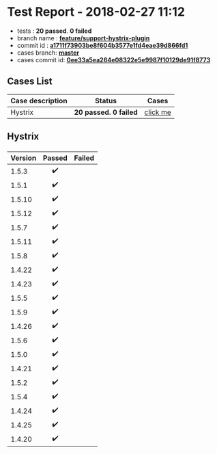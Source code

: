 # Test Report - 2018-02-27 11:12

- tests  : **20 passed**. **0 failed**
- branch name : **[feature/support-hystrix-plugin](https://github.com/apache/incubator-skywalking/tree/feature/support-hystrix-plugin)**
- commit id : **[a1711f73903be8f604b3577e1fd4eae39d866fd1](https://github.com/apache/incubator-skywalking/commit/a1711f73903be8f604b3577e1fd4eae39d866fd1)**
- cases branch: **[master](https://github.com/SkywalkingTest/skywalking-autotest-scenarios/tree/master)**
- cases commit id: **[0ee33a5ea264e08322e5e9987f10129de91f8773](https://github.com/SkywalkingTest/skywalking-autotest-scenarios/commit/0ee33a5ea264e08322e5e9987f10129de91f8773)**

## Cases List

| Case description | Status | Cases|
|:-----|:-----:|:-----:|
|Hystrix| **20 passed. 0 failed**| [click me](#hystrix) |

## Hystrix

### 
|  Version     | Passed | Failed|
|:------------- |:-------:|:-----:|
| 1.5.3  | :heavy_check_mark:||
| 1.5.1  | :heavy_check_mark:||
| 1.5.10  | :heavy_check_mark:||
| 1.5.12  | :heavy_check_mark:||
| 1.5.7  | :heavy_check_mark:||
| 1.5.11  | :heavy_check_mark:||
| 1.5.8  | :heavy_check_mark:||
| 1.4.22  | :heavy_check_mark:||
| 1.4.23  | :heavy_check_mark:||
| 1.5.5  | :heavy_check_mark:||
| 1.5.9  | :heavy_check_mark:||
| 1.4.26  | :heavy_check_mark:||
| 1.5.6  | :heavy_check_mark:||
| 1.5.0  | :heavy_check_mark:||
| 1.4.21  | :heavy_check_mark:||
| 1.5.2  | :heavy_check_mark:||
| 1.5.4  | :heavy_check_mark:||
| 1.4.24  | :heavy_check_mark:||
| 1.4.25  | :heavy_check_mark:||
| 1.4.20  | :heavy_check_mark:||

